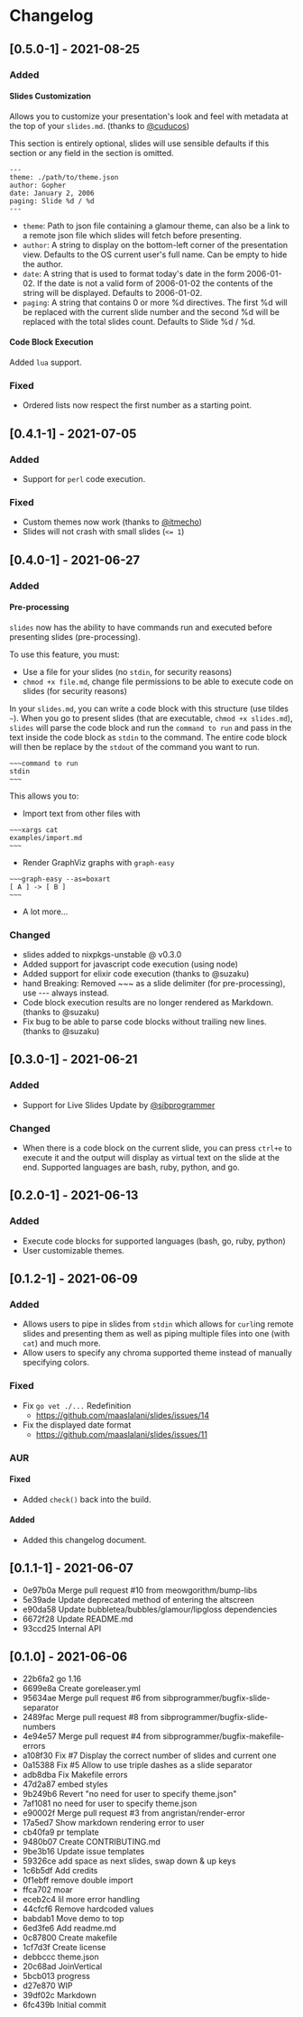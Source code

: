 # Changelog

## [0.5.0-1] - 2021-08-25

### Added

#### Slides Customization

Allows you to customize your presentation's look and feel with metadata at the
top of your `slides.md`. (thanks to [@cuducos](https://github.com/cuducos))

This section is entirely optional, slides will use sensible defaults if this
section or any field in the section is omitted.

```
---
theme: ./path/to/theme.json
author: Gopher
date: January 2, 2006
paging: Slide %d / %d
---
```

- `theme`:  Path to json file containing a glamour theme, can also be a link to
            a remote json file which slides will fetch before presenting.
- `author`: A string to display on the bottom-left corner of the presentation
            view. Defaults to the OS current user's full name. Can be empty to
            hide the author.
- `date`:   A string that is used to format today's date in the form
            2006-01-02. If the date is not a valid form of 2006-01-02 the
            contents of the string will be displayed. Defaults to 2006-01-02.
- `paging`: A string that contains 0 or more %d directives. The first %d will
            be replaced with the current slide number and the second %d will be
            replaced with the total slides count. Defaults to Slide %d / %d.

#### Code Block Execution

Added `lua` support.

### Fixed

- Ordered lists now respect the first number as a starting point.

## [0.4.1-1] - 2021-07-05

### Added

- Support for `perl` code execution.

### Fixed

- Custom themes now work (thanks to [@itmecho](https://github.com/itmecho))
- Slides will not crash with small slides (`<= 1`)

## [0.4.0-1] - 2021-06-27

### Added

#### Pre-processing

`slides` now has the ability to have commands run and executed before
presenting slides (pre-processing).

To use this feature, you must:

  - Use a file for your slides (no `stdin`, for security reasons)
  - `chmod +x file.md`, change file permissions to be able to execute code on
    slides (for security reasons)

In your `slides.md`, you can write a code block with this structure (use tildes
`~`). When you go to present slides (that are executable,
`chmod +x slides.md`), `slides` will parse the code block and run the
`command to run` and pass in the text inside the code block as `stdin` to the
command. The entire code block will then be replace by the `stdout` of the
command you want to run.

```
~~~command to run
stdin
~~~
```

This allows you to:

  - Import text from other files with

```
~~~xargs cat
examples/import.md
~~~
```

  - Render GraphViz graphs with `graph-easy`

```
~~~graph-easy --as=boxart
[ A ] -> [ B ]
~~~
```

  - A lot more...

### Changed

- slides added to nixpkgs-unstable @ v0.3.0
- Added support for javascript code execution (using node)
- Added support for elixir code execution (thanks to @suzaku)
- hand Breaking: Removed ~~~ as a slide delimiter (for pre-processing), use --- always instead.
- Code block execution results are no longer rendered as Markdown. (thanks to @suzaku)
- Fix bug to be able to parse code blocks without trailing new lines. (thanks to @suzaku)

## [0.3.0-1] - 2021-06-21

### Added

- Support for Live Slides Update by [@sibprogrammer](https://github.com/sibprogrammer)

### Changed

- When there is a code block on the current slide, you can press
  `ctrl+e` to execute it and the output will display as virtual
  text on the slide at the end. Supported languages are bash, ruby,
  python, and go.

## [0.2.0-1] - 2021-06-13

### Added

- Execute code blocks for supported languages (bash, go, ruby, python)
- User customizable themes.

## [0.1.2-1] - 2021-06-09

### Added

- Allows users to pipe in slides from `stdin` which allows for
  `curl`ing remote slides and presenting them as well as piping
  multiple files into one (with `cat`) and much more.
- Allow users to specify any chroma supported theme instead of
  manually specifying colors.

### Fixed

- Fix `go vet ./...` Redefinition
  - https://github.com/maaslalani/slides/issues/14
- Fix the displayed date format
  - https://github.com/maaslalani/slides/issues/11

### AUR

#### Fixed

- Added `check()` back into the build.

#### Added

- Added this changelog document.

## [0.1.1-1] - 2021-06-07

- 0e97b0a Merge pull request #10 from meowgorithm/bump-libs
- 5e39ade Update deprecated method of entering the altscreen
- e90da58 Update bubbletea/bubbles/glamour/lipgloss dependencies
- 6672f28 Update README.md
- 93ccd25 Internal API

## [0.1.0] - 2021-06-06

- 22b6fa2 go 1.16
- 6699e8a Create goreleaser.yml
- 95634ae Merge pull request #6 from sibprogrammer/bugfix-slide-separator
- 2489fac Merge pull request #8 from sibprogrammer/bugfix-slide-numbers
- 4e94e57 Merge pull request #4 from sibprogrammer/bugfix-makefile-errors
- a108f30 Fix #7 Display the correct number of slides and current one
- 0a15388 Fix #5 Allow to use triple dashes as a slide separator
- adb8dba Fix Makefile errors
- 47d2a87 embed styles
- 9b249b6 Revert "no need for user to specify theme.json"
- 7af1081 no need for user to specify theme.json
- e90002f Merge pull request #3 from angristan/render-error
- 17a5ed7 Show markdown rendering error to user
- cb40fa9 pr template
- 9480b07 Create CONTRIBUTING.md
- 9be3b16 Update issue templates
- 59326ce add space as next slides, swap down & up keys
- 1c6b5df Add credits
- 0f1ebff remove double import
- ffca702 moar
- eceb2c4 lil more error handling
- 44cfcf6 Remove hardcoded values
- babdab1 Move demo to top
- 6ed3fe6 Add readme.md
- 0c87800 Create makefile
- 1cf7d3f Create license
- debbccc theme.json
- 20c68ad JoinVertical
- 5bcb013 progress
- d27e870 WIP
- 39df02c Markdown
- 6fc439b Initial commit

